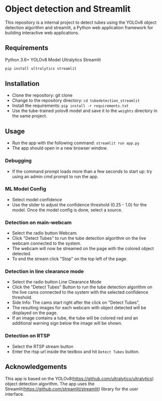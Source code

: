 # Object detection and Streamlit

This repository is a internal project to detect tubes using the YOLOv8 object detection algorithm and streamlit, a Python web application framework for building interactive web applications. 


## Requirements

Python 3.6+
YOLOv8 Model
Ultralytics
Streamlit

```bash
pip install ultralytics streamlit
```

## Installation

- Clone the repository: git clone 
- Change to the repository directory: `cd tubedetection_streamlit`
- Install the requirements: `pip install -r requirements.txt`
- Use the tube-trained yolov8 model and save it to the `weights` directory in the same project.

## Usage

- Run the app with the following command: `streamlit run app.py`
- The app should open in a new browser window.

### Debugging
-  If the command prompt loads more than a few seconds to start up: try using an admin cmd prompt to run the app.

### ML Model Config

- Select model confidence
- Use the slider to adjust the confidence threshold (0.25 - 1.0) for the model.
Once the model config is done, select a source.

### Detection on main-webcam

- Select the radio button Webcam.
- Click "Detect Tubes" to run the tube detection algorithm on the live webcam connected to the system.
- The webcam will now be streamed on the page with the colored object detected.
- To end the stream click "Stop" on the top left of the page.


### Detection in line clearance mode

- Select the radio button Line Clearance Mode
- Click the "Detect Tubes" Button to run the tube detection algorithm on the live cams connected to the system with the selected confidence threshold.
- Side Info: The cams start right after the click on "Detect Tubes", 
- The resulting images for each webcam with object detected will be displayed on the page.
- If an image contains a tube, the tube will be colored red and an additional warning sign below the image will be shown.


### Detection on RTSP

- Select the RTSP stream button
- Enter the rtsp url inside the textbox and hit `Detect Tubes` button.


## Acknowledgements

This app is based on the YOLOv8(<https://github.com/ultralytics/ultralytics>) object detection algorithm. The app uses the Streamlit(<https://github.com/streamlit/streamlit>) library for the user interface.
